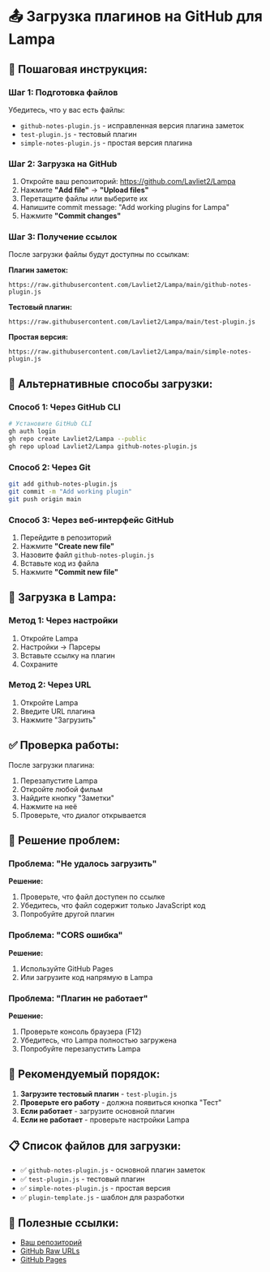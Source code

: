 # 📤 Загрузка плагинов на GitHub для Lampa

## 🚀 Пошаговая инструкция:

### **Шаг 1: Подготовка файлов**
Убедитесь, что у вас есть файлы:
- `github-notes-plugin.js` - исправленная версия плагина заметок
- `test-plugin.js` - тестовый плагин
- `simple-notes-plugin.js` - простая версия плагина

### **Шаг 2: Загрузка на GitHub**
1. Откройте ваш репозиторий: https://github.com/Lavliet2/Lampa
2. Нажмите **"Add file"** → **"Upload files"**
3. Перетащите файлы или выберите их
4. Напишите commit message: "Add working plugins for Lampa"
5. Нажмите **"Commit changes"**

### **Шаг 3: Получение ссылок**
После загрузки файлы будут доступны по ссылкам:

**Плагин заметок:**
```
https://raw.githubusercontent.com/Lavliet2/Lampa/main/github-notes-plugin.js
```

**Тестовый плагин:**
```
https://raw.githubusercontent.com/Lavliet2/Lampa/main/test-plugin.js
```

**Простая версия:**
```
https://raw.githubusercontent.com/Lavliet2/Lampa/main/simple-notes-plugin.js
```

## 🔧 **Альтернативные способы загрузки:**

### **Способ 1: Через GitHub CLI**
```bash
# Установите GitHub CLI
gh auth login
gh repo create Lavliet2/Lampa --public
gh repo upload Lavliet2/Lampa github-notes-plugin.js
```

### **Способ 2: Через Git**
```bash
git add github-notes-plugin.js
git commit -m "Add working plugin"
git push origin main
```

### **Способ 3: Через веб-интерфейс GitHub**
1. Перейдите в репозиторий
2. Нажмите **"Create new file"**
3. Назовите файл `github-notes-plugin.js`
4. Вставьте код из файла
5. Нажмите **"Commit new file"**

## 📱 **Загрузка в Lampa:**

### **Метод 1: Через настройки**
1. Откройте Lampa
2. Настройки → Парсеры
3. Вставьте ссылку на плагин
4. Сохраните

### **Метод 2: Через URL**
1. Откройте Lampa
2. Введите URL плагина
3. Нажмите "Загрузить"

## ✅ **Проверка работы:**

После загрузки плагина:
1. Перезапустите Lampa
2. Откройте любой фильм
3. Найдите кнопку "Заметки"
4. Нажмите на неё
5. Проверьте, что диалог открывается

## 🐛 **Решение проблем:**

### **Проблема: "Не удалось загрузить"**
**Решение:**
1. Проверьте, что файл доступен по ссылке
2. Убедитесь, что файл содержит только JavaScript код
3. Попробуйте другой плагин

### **Проблема: "CORS ошибка"**
**Решение:**
1. Используйте GitHub Pages
2. Или загрузите код напрямую в Lampa

### **Проблема: "Плагин не работает"**
**Решение:**
1. Проверьте консоль браузера (F12)
2. Убедитесь, что Lampa полностью загружена
3. Попробуйте перезапустить Lampa

## 🎯 **Рекомендуемый порядок:**

1. **Загрузите тестовый плагин** - `test-plugin.js`
2. **Проверьте его работу** - должна появиться кнопка "Тест"
3. **Если работает** - загрузите основной плагин
4. **Если не работает** - проверьте настройки Lampa

## 📋 **Список файлов для загрузки:**

- ✅ `github-notes-plugin.js` - основной плагин заметок
- ✅ `test-plugin.js` - тестовый плагин
- ✅ `simple-notes-plugin.js` - простая версия
- ✅ `plugin-template.js` - шаблон для разработки

## 🔗 **Полезные ссылки:**

- [Ваш репозиторий](https://github.com/Lavliet2/Lampa)
- [GitHub Raw URLs](https://raw.githubusercontent.com/Lavliet2/Lampa/main/)
- [GitHub Pages](https://pages.github.com/)
